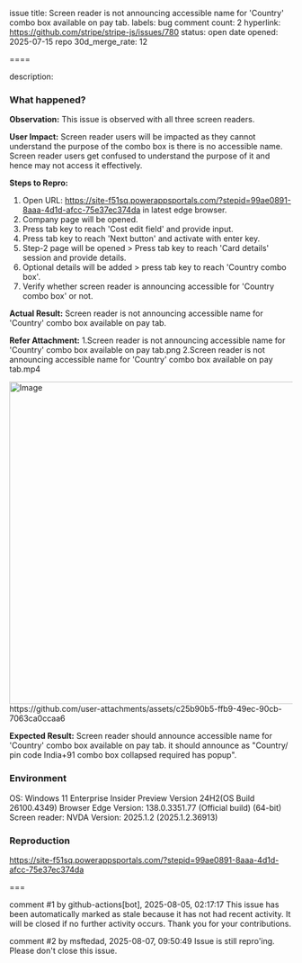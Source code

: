issue title: Screen reader is not announcing accessible name for 'Country' combo box available on pay tab.
labels: bug
comment count: 2
hyperlink: https://github.com/stripe/stripe-js/issues/780
status: open
date opened: 2025-07-15
repo 30d_merge_rate: 12

====

description:
### What happened?

**Observation:**
This issue is observed with all three screen readers.

**User Impact:**
Screen reader users will be impacted as they cannot understand the purpose of the combo box is there is no accessible name. Screen reader users get confused to understand the purpose of it and hence may not access it effectively.

**Steps to Repro:**

1. Open URL: https://site-f51sq.powerappsportals.com/?stepid=99ae0891-8aaa-4d1d-afcc-75e37ec374da in latest edge browser.
2. Company page will be opened.
3. Press tab key to reach 'Cost edit field' and provide input.
4. Press tab key to reach 'Next button' and activate with enter key.
5. Step-2 page will be opened > Press tab key to reach 'Card details' session and provide details.
6. Optional details will be added > press tab key to reach 'Country combo box'.
7. Verify whether screen reader is announcing accessible for 'Country combo box' or not.

**Actual Result:**
Screen reader is not announcing accessible name for 'Country' combo box available on pay tab.

**Refer Attachment:**
1.Screen reader is not announcing accessible name for 'Country' combo box available on pay tab.png
2.Screen reader is not announcing accessible name for 'Country' combo box available on pay tab.mp4

<img width="960" height="573" alt="Image" src="https://github.com/user-attachments/assets/458e4328-42f8-4023-965f-6f645410eb63" />
https://github.com/user-attachments/assets/c25b90b5-ffb9-49ec-90cb-7063ca0ccaa6

**Expected Result:**
Screen reader should announce accessible name for 'Country' combo box available on pay tab.
it should announce as "Country/ pin code India+91 combo box collapsed required has popup".

### Environment

OS: Windows 11 Enterprise Insider Preview Version 24H2(OS Build 26100.4349) Browser Edge Version: 138.0.3351.77 (Official build) (64-bit) Screen reader: NVDA Version: 2025.1.2 (2025.1.2.36913)

### Reproduction

https://site-f51sq.powerappsportals.com/?stepid=99ae0891-8aaa-4d1d-afcc-75e37ec374da

===

comment #1 by github-actions[bot], 2025-08-05, 02:17:17
This issue has been automatically marked as stale because it has not had recent activity. It will be closed if no further activity occurs. Thank you for your contributions.

comment #2 by msftedad, 2025-08-07, 09:50:49
Issue is still repro'ing. Please don't close this issue.
